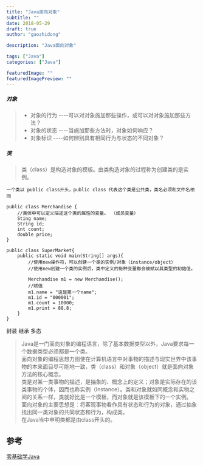 ```yaml
---
title: "Java面向对象"
subtitle: ""
date: 2018-05-29
draft: true
author: "gaozhidong"

description: "Java面向对象"

tags: ["Java"]
categories: ["Java"]

featuredImage: ""
featuredImagePreview: ""
---
```


<!--more-->

##### 对象

> - 对象的行为 ----可以对对象施加那些操作，或可以对对象施加那些方法？
> - 对象的状态 ----当施加那些方法时，对象如何响应？
> - 对象标识 ----如何辨别具有相同行为与状态的不同对象？


##### 类

> 类（class）是构造对象的模板。由类构造对象的过程称为创建类的是实例。

```
一个类以 public class开头，public class 代表这个类是公共类，类名必须和文件名相同 

public class Merchandise {
    //类体中可以定义描述这个类的属性的变量。 （成员变量）
    Sting name;
    String id;
    int count;
    double price;
}

public class SuperMarket{
    public static void main(String[] args){
        //使用new操作符，可以创建一个类的实例/对象（instance/object）
        //使用new创建一个类的实例后，类中定义的每种变量都会被赋以其类型的初始值。
    
        Merchandise m1 = new Merchandise();
        //赋值
        m1.name = "这是第一个name";
        m1.id = "000001";
        m1.count = 10000;
        m1.print = 88.8;
    }
} 
```



封装 继承 多态

> Java是一门面向对象的编程语言，除了基本数据类型以外，Java要求每一个数据类型必须都是一个类。
> <br/>面向对象的编程思想力图使在计算机语言中对事物的描述与现实世界中该事物的本来面目尽可能地一致，类（class）和对象（object）就是面向对象方法的核心概念。
> <br/>类是对某一类事物的描述，是抽象的、概念上的定义；对象是实际存在的该类事物的个体，因而也称实例（Instance）。类和对象就如同概念和实物之间的关系一样，类就好比是一个模板，而对象就是该模板下的一个实例。
> <br/>面向对象的主要思想是：将客观事物看作具有状态和行为的对象，通过抽象找出同一类对象的共同状态和行为，构成类。
> <br/> 在Java当中申明类都是由class开头的。



## 参考

[零基础学Java](https://time.geekbang.org/course/detail/181-97279)

